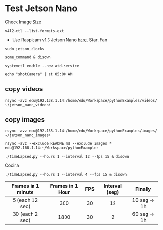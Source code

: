 # Test Jetson Nano

Check Image Size
```
v4l2-ctl --list-formats-ext
```
- Use Raspicam v1.3 Jetson Nano [here.](https://jas-hacks.blogspot.com/2019/08/jetson-nano-developing-pi-v13-camera.html)
Start Fan
```
sudo jetson_clocks
```

```
some_command & disown
```

```
systemctl enable --now atd.service
```

```
echo "shotCamera" | at 05:00 AM
```

## copy videos
```
rsync -avz edu@192.168.1.14:/home/edu/Workspace/pythonExamples/videos/ ~/jetson_nano_videos/
```

## copy images
```
rsync -avz edu@192.168.1.14:/home/edu/Workspace/pythonExamples/images/ ~/jetson_nano_images/
```

```
rsync -avz --exclude README.md --exclude images * edu@192.168.1.14:~/Workspace/pythonExamples
```

```
./timeLapsed.py --hours 1 --interval 12 --fps 15 & disown
```

Cocina
```
./timeLapsed.py --hours 1 --interval 4 --fps 15 & disown
```

| Frames in 1 minute  | Frames in 1 Hour | FPS | Interval (seg) | Finally  |
| :-:|:-: |:-------------:| :-----:|:-----:|
| 5 (each 12 sec)  | 300          | 30   | 12 |10 seg -> 1h |
| 30 (each 2 sec)  | 1800          | 30  | 2 |60 seg -> 1h |
